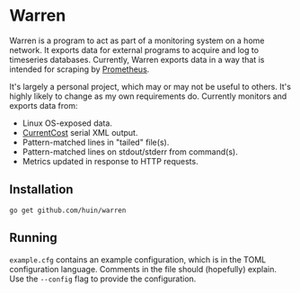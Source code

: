 # Warren

Warren is a program to act as part of a monitoring system on a home network. It
exports data for external programs to acquire and log to timeseries databases. 
Currently, Warren exports data in a way that is intended for scraping by
[Prometheus](http://prometheus.io/).

It's largely a personal project, which may or may not be useful to others. It's
highly likely to change as my own requirements do. Currently monitors and
exports data from:

* Linux OS-exposed data.
* [CurrentCost](http://www.currentcost.com/) serial XML output.
* Pattern-matched lines in "tailed" file(s).
* Pattern-matched lines on stdout/stderr from command(s).
* Metrics updated in response to HTTP requests.

## Installation

`go get github.com/huin/warren`

## Running

`example.cfg` contains an example configuration, which is in the TOML
configuration language. Comments in the file should (hopefully) explain. Use
the `--config` flag to provide the configuration.
